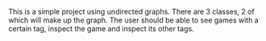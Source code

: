 This is a simple project using undirected graphs. There are 3 classes, 2 of which will make up the graph. The user should be able to see games with a certain tag, inspect the game and inspect its other tags.